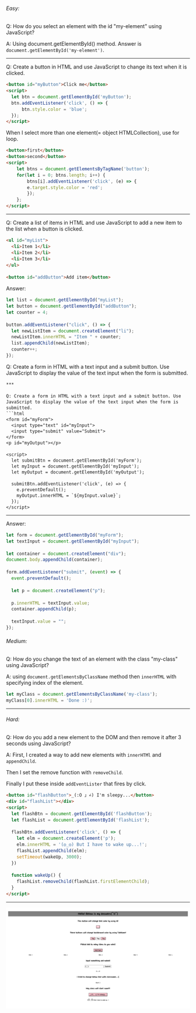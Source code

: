 ###### Easy:

Q: How do you select an element with the id "my-element" using JavaScript?

A: Using document.getElementById() method.
   Answer is `document.getElementById('my-element')`.
***

Q: Create a button in HTML and use JavaScript to change its text when it is clicked.
```html
<button id="myButton">Click me</button>
<script>
  let btn = document.getElementById('myButton');
  btn.addEventListener('click', () => {
      btn.style.color = 'blue';
  });
</script>
```
When I select more than one element(= object HTMLCollection), use for loop.
```html
<button>first</button>
<button>second</button>
<script>
    let btns = document.getElementsByTagName('button');
    for(let i = 0; btns.length; i++) {
        btns[i].addEventListener('click', (e) => {
        e.target.style.color = 'red';
        });
    };
</script>
```
***

Q: Create a list of items in HTML and use JavaScript to add a new item to the list when a button is clicked.
```html
<ul id="myList">
  <li>Item 1</li>
  <li>Item 2</li>
  <li>Item 3</li>
</ul>

<button id="addButton">Add item</button>
```

Answer:

```js
let list = document.getElementById("myList");
let button = document.getElementById("addButton");
let counter = 4;

button.addEventListener("click", () => {
  let newListItem = document.createElement("li");
  newListItem.innerHTML = "Item " + counter;
  list.appendChild(newListItem);
  counter++;
});
```

Q: Create a form in HTML with a text input and a submit button. Use JavaScript to display the value of the text input when the form is submitted.

<script>
  let myList = document.getElementById('myList');
  let addBtn = document.getElementById('addButton');

  addBtn.addEventListener('click', () => {
      let listnumber = myList.childElementCount;
      let item = document.createElement('li');
      item.innerHTML = `Item ${listnumber + 1}`;
      myList.appendChild(item);
  })
</script>
```
***

Q: Create a form in HTML with a text input and a submit button. Use JavaScript to display the value of the text input when the form is submitted.
```html
<form id="myForm">
  <input type="text" id="myInput">
  <input type="submit" value="Submit">
</form>
<p id="myOutput"></p>

<script>
  let submitBtn = document.getElementById('myForm');
  let myInput = document.getElementById('myInput');
  let myOutput = document.getElementById('myOutput');

  submitBtn.addEventListener('click', (e) => {
    e.preventDefault();
    myOutput.innerHTML = `${myInput.value}`;
  });
</script>
```
***

Answer:

```js
let form = document.getElementById("myForm");
let textInput = document.getElementById("myInput");

let container = document.createElement("div");
document.body.appendChild(container);

form.addEventListener("submit", (event) => {
  event.preventDefault();

  let p = document.createElement("p");

  p.innerHTML = textInput.value;
  container.appendChild(p);

  textInput.value = "";
});
```

###### Medium:

Q: How do you change the text of an element with the class "my-class" using JavaScript?

A: using `document.getElementsByClassName` method then `innerHTML` with specifying index of the element.
```js
let myClass = document.getElementsByClassName('my-class');
myClass[0].innerHTML = 'Done :)';
```
***

###### Hard:

Q: How do you add a new element to the DOM and then remove it after 3 seconds using JavaScript?

A: First, I created a way to add new elements with `innerHTMl` and `appendChild`.

Then I set the remove function with `removeChild`.

 Finally I put these inside `addEventLister` that fires by click.
```html
<button id="flashButton">_(:O 」∠) I'm sleepy...</button>
<div id="flashList"></div>
<script>
  let flashBtn = document.getElementById('flashButton');
  let flashList = document.getElementById('flashList');

  flashBtn.addEventListener('click', () => {
    let elm = document.createElement('p');
    elm.innerHTML = '(◎_◎) But I have to wake up...!';
    flashList.appendChild(elm);
    setTimeout(wakeUp, 3000);
  })

  function wakeUp() {
    flashList.removeChild(flashList.firstElementChild);
  }
</script>
```

***

<img src="./Document.png">

